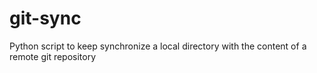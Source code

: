# git-sync

Python script to keep synchronize a local directory with the content of a remote git repository
